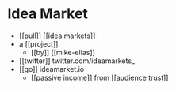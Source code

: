 # Idea Market

- [[pull]] [[idea markets]]
- a [[project]]
  - [[by]] [[mike-elias]]
- [[twitter]] twitter.com/ideamarkets_
- [[go]] ideamarket.io
  - [[passive income]] from [[audience trust]]


